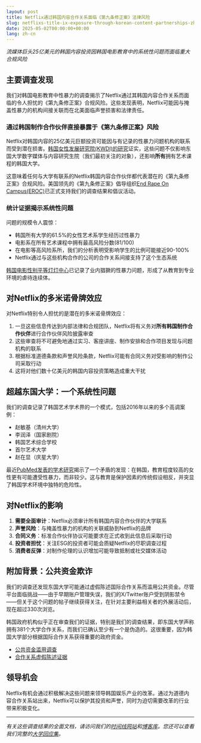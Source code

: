 ```yaml
---
layout: post
title: Netflix通过韩国内容合作关系面临《第九条修正案》法律风险
slug: netflixs-title-ix-exposure-through-korean-content-partnerships-zh-ch
date: 2025-05-02T00:00:00+00:00
lang: zh-cn
---
```


*流媒体巨头25亿美元的韩国内容投资因韩国电影教育中的系统性问题而面临重大合规风险*

## 主要调查发现

我们对韩国电影教育中性暴力的调查揭示了Netflix通过其韩国内容合作关系而面临的令人担忧的《第九条修正案》合规风险。这些发现表明，Netflix可能因与掩盖性暴力的机构间接关联而在北美面临声誉损害和法律责任。

### 通过韩国制作合作伙伴直接暴露于《第九条修正案》风险

Netflix对韩国内容的25亿美元巨额投资可能因与有记录的性暴力问题机构的联系而受到潜在损害。[韩国女性发展研究院(KWDI)的研究](https://drive.proton.me/urls/BAPF2DA400#4RGLR08iLFAJ)证实，这些问题不仅影响东国大学数字媒体与内容研究生院（我们最初关注的对象），还影响**所有**拥有艺术课程的韩国大学。

这意味着任何与大学有联系的Netflix韩国内容合作伙伴都代表潜在的《第九条修正案》合规风险。美国领先的《第九条修正案》倡导组织[End Rape On Campus(EROC)](https://endrapeoncampus.org/)已正式支持我们的调查结果和倡议活动。

### 统计证据揭示系统性问题

问题的规模令人震惊：

- 韩国所有大学的61.5%的女性艺术系学生经历过性暴力
- 电影系在所有艺术课程中拥有最高风险分数(81/100)
- 在电影等高风险系所，我们的分析表明受影响学生的比例可能接近90-100%
- Netflix通过与这些机构合作的公司的合作关系间接支持了这个生态系统

[韩国电影性别平等灯灯中心](https://drive.proton.me/urls/GXRANHYYJC#fz0SipRRWdaF)已记录了业内猖獗的性暴力问题，形成了从教育到专业环境的虐待连续体。

## 对Netflix的多米诺骨牌效应

对Netflix特别令人担忧的是潜在的多米诺骨牌效应：

1. 一旦这些信息传达到内部法律和合规团队，Netflix将有义务对**所有韩国制作合作伙伴**进行合作伙伴风险披露审查
2. 这些审查将不可避免地通过实习、客座讲座、制作安排和合作项目发现与问题机构的联系
3. 根据标准道德条款和声誉风险条款，Netflix可能有合同义务对受影响的制作公司采取行动
4. 这将对他们数十亿美元的韩国内容投资策略造成重大干扰

## 超越东国大学：一个系统性问题

我们的调查记录了韩国艺术学术界的一个模式，包括2016年以来的多个高调案例：

- 赵敏基（清州大学）
- 李润泽（国家剧院）
- 韩国艺术综合学校
- 首尔艺术大学
- 赵在显（庆星大学）

最近[PubMed发表的学术研究](https://pubmed.ncbi.nlm.nih.gov/37788354/)揭示了一个矛盾的发现：在韩国，教育程度较高的女性更有可能遭受性暴力，而非较少。这与教育是保护因素的传统假设相反，并突显了韩国学术环境中独特的危险性。

## 对Netflix的影响

1. **需要全面审计**：Netflix必须审计所有韩国内容合作伙伴的大学联系
2. **声誉风险**：与掩盖性暴力的机构的关联威胁到Netflix的品牌
3. **合同义务**：标准合作伙伴协议可能要求在正式收到此信息后采取行动
4. **投资者担忧**：关注ESG的投资者可能会质疑Netflix的尽职调查过程
5. **消费者反弹**：对制作伦理的认识增加可能导致抵制或社交媒体活动

## 附加背景：公共资金欺诈

我们的调查还发现东国大学可能通过虚假陈述国际合作关系而滥用公共资金。尽管平台面临挑战——由于早期账户管理失误，我们的X/Twitter账户受到阴影禁令——但关于这个问题的帖子继续获得关注，在针对主要利益相关者的外展活动后，现在超过330次浏览。

韩国政府机构似乎正在审查我们的证据，特别是我们的调查结果，即东国大学声称拥有381个大学合作关系，而我们已确认至少有一个是伪造的。这很重要，因为韩国大学部分根据国际合作关系获得重要的政府资金。

- [公共资金滥用调查](https://x.com/Gender_Watchdog/status/1918201577363652788)
- [合作关系虚假陈述证据](https://x.com/Gender_Watchdog/status/1918075028106867030)

## 领导机会

Netflix有机会通过积极解决这些问题来领导韩国娱乐产业的改革。通过为道德内容合作关系站出来，Netflix可以保护其投资和声誉，同时为迫切需要改革的行业带来积极变化。

---

*有关这些调查结果的全面文档，请访问我们的[时间线网站](https://genderwatchdog.org/)和[博客库](https://blog.genderwatchdog.org/blog/)。您还可以查看我们完整的[大学回应集](https://drive.proton.me/urls/95J0T3K37R#RBCO657BAC6a)。* 